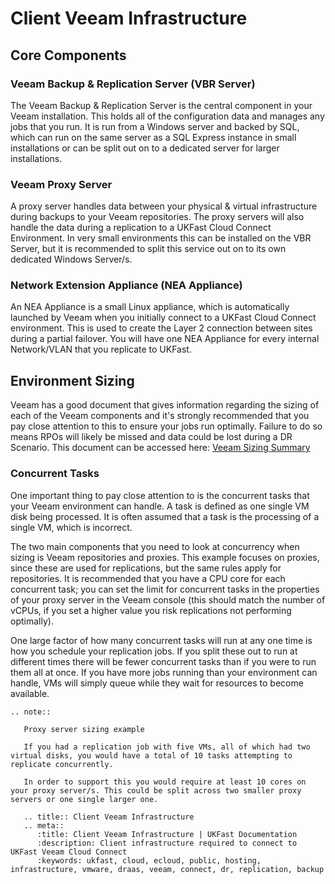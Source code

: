 # Client Veeam Infrastructure

## Core Components

### Veeam Backup & Replication Server (VBR Server)

The Veeam Backup & Replication Server is the central component in your Veeam installation. This holds all of the configuration data and manages any jobs that you run. It is run from a Windows server and backed by SQL, which can run on the same server as a SQL Express instance in small installations or can be split out on to a dedicated server for larger installations.


### Veeam Proxy Server

A proxy server handles data between your physical & virtual infrastructure during backups to your Veeam repositories. The proxy servers will also handle the data during a replication to a UKFast Cloud Connect Environment. In very small environments this can be installed on the VBR Server, but it is recommended to split this service out on to its own dedicated Windows Server/s.


### Network Extension Appliance (NEA Appliance)

An NEA Appliance is a small Linux appliance, which is automatically launched by Veeam when you initially connect to a UKFast Cloud Connect environment. This is used to create the Layer 2 connection between sites during a partial failover. You will have one NEA Appliance for every internal Network/VLAN that you replicate to UKFast.


## Environment Sizing

Veeam has a good document that gives information regarding the sizing of each of the Veeam components and it's strongly recommended that you pay close attention to this to ensure your jobs run optimally. Failure to do so means RPOs will likely be missed and data could be lost during a DR Scenario. This document can be accessed here:  [Veeam Sizing Summary](https://www.veeambp.com/appendix_a_sizing)


### Concurrent Tasks

One important thing to pay close attention to is the concurrent tasks that your Veeam environment can handle. A task is defined as one single VM disk being processed. It is often assumed that a task is the processing of a single VM, which is incorrect.

The two main components that you need to look at concurrency when sizing is Veeam repositories and proxies. This example focuses on proxies, since these are used for replications, but the same rules apply for repositories. It is recommended that you have a CPU core for each concurrent task; you can set the limit for concurrent tasks in the properties of your proxy server in the Veeam console (this should match the number of vCPUs, if you set a higher value you risk replications not performing optimally).

One large factor of how many concurrent tasks will run at any one time is how you schedule your replication jobs. If you split these out to run at different times there will be fewer concurrent tasks than if you were to run them all at once. If you have more jobs running than your environment can handle, VMs will simply queue while they wait for resources to become available.


```eval_rst
.. note::

   Proxy server sizing example

   If you had a replication job with five VMs, all of which had two virtual disks, you would have a total of 10 tasks attempting to replicate concurrently.

   In order to support this you would require at least 10 cores on your proxy server/s. This could be split across two smaller proxy servers or one single larger one.
```

```eval_rst
   .. title:: Client Veeam Infrastructure
   .. meta::
      :title: Client Veeam Infrastructure | UKFast Documentation
      :description: Client infrastructure required to connect to UKFast Veeam Cloud Connect
      :keywords: ukfast, cloud, ecloud, public, hosting, infrastructure, vmware, draas, veeam, connect, dr, replication, backup
```
